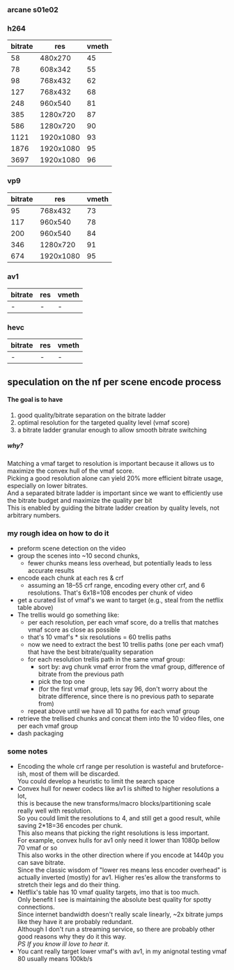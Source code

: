 ### arcane s01e02

### h264

| bitrate | res       | vmeth |
|---------|-----------|-------|
| 58      | 480x270   | 45    |
| 78      | 608x342   | 55    |
| 98      | 768x432   | 62    |
| 127     | 768x432   | 68    |
| 248     | 960x540   | 81    |
| 385     | 1280x720  | 87    |
| 586     | 1280x720  | 90    |
| 1121    | 1920x1080 | 93    |
| 1876    | 1920x1080 | 95    |
| 3697    | 1920x1080 | 96    |

### vp9

| bitrate | res       | vmeth |
|---------|-----------|-------|
| 95      | 768x432   | 73    | 
| 117     | 960x540   | 78    | 
| 200     | 960x540   | 84    | 
| 346     | 1280x720  | 91    | 
| 674     | 1920x1080 | 95    |

### av1

| bitrate | res | vmeth |
|---------|-----|-------|
| -       | -   | -     |

### hevc

| bitrate | res | vmeth |
|---------|-----|-------|
| -       | -   | -     |

## speculation on the nf per scene encode process

#### The goal is to have

1. good quality/bitrate separation on the bitrate ladder
2. optimal resolution for the targeted quality level (vmaf score)
3. a bitrate ladder granular enough to allow smooth bitrate switching

##### why?

Matching a vmaf target to resolution is important because it allows us to maximize the convex hull of the vmaf score.
<Br>
Picking a good resolution alone can yield 20% more efficient bitrate usage, especially on lower bitrates.
<Br>
And a separated bitrate ladder is important
since we want to efficiently use the bitrate budget and maximize the quality per bit
<Br>
This is enabled by guiding the bitrate ladder creation by quality levels, not arbitrary numbers.

### my rough idea on how to do it

- preform scene detection on the video
- group the scenes into ~10 second chunks,
    - fewer chunks means less overhead, but potentially leads to less accurate results
- encode each chunk at each res & crf
    - assuming an 18–55 crf range, encoding every other crf, and 6 resolutions.
      That's 6x18=108 encodes per chunk of
      video
- get a curated list of vmaf's we want to target (e.g., steal from the netflix table above)
- The trellis would go something like:
    - per each resolution, per each vmaf score, do a trellis that matches vmaf score as close as possible
    - that's 10 vmaf's * six resolutions = 60 trellis paths
    - now we need to extract the best 10 trellis paths (one per each vmaf) that have the best bitrate/quality separation
    - for each resolution trellis path in the same vmaf group:
        - sort by: avg chunk vmaf error from the vmaf group, difference of bitrate from the previous path
        - pick the top one
        - (for the first vmaf group, lets say 96, don't worry about the bitrate difference, since there is no previous
          path to separate from)
    - repeat above until we have all 10 paths for each vmaf group
- retrieve the trellised chunks and concat them into the 10 video files, one per each vmaf group
- dash packaging

### some notes

- Encoding the whole crf range per resolution is wasteful and bruteforce-ish, most of them will be discarded.
  <Br>
  You could develop a heuristic to limit the search space
- Convex hull for newer codecs like av1 is shifted to higher resolutions a lot,
  <Br>
  this is because the new transforms/macro blocks/partitioning scale really well with resolution.
  <Br>
  So you could limit the resolutions to 4, and still get a good result, while saving 2*18=36 encodes per chunk.
  <Br>
  This also means that picking the right resolutions is less important.
  <Br>
  For example, convex hulls for av1 only need it lower than 1080p bellow 70 vmaf or so
  <Br>
  This also works in the other direction where if you encode at 1440p you can save bitrate.
  <Br>
  Since the classic wisdom of "lower res means less encoder overhead" is actually inverted (mostly) for av1.
  Higher res'es allow the transforms to stretch their legs and do their thing.
- Netflix's table has 10 vmaf quality targets, imo that is too much.
  <Br>
  Only benefit I see is maintaining the absolute best quality for spotty connections.
  <Br>
  Since internet bandwidth doesn't really scale linearly,
  ~2x bitrate jumps like they have it are probably redundant.
  <Br>
  Although I don't run a streaming service, so there are probably other good reasons why they do it this way.
  <Br>
  _PS If you know ill love to hear it._
- You cant really target lower vmaf's with av1, in my anignotal testing vmaf 80 usually means 100kb/s 